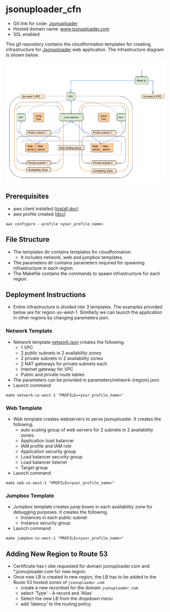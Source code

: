 # jsonuploader_cfn
- Git link for code: [Jsonuploader](https://github.com/mshakira/jsonuploader)
- Hosted domain name: www.jsonuploader.com
- SSL enabled
 
This git repository contains the cloudformation templates for creating infrastructure for [Jsonuploader](https://github.com/mshakira/jsonuploader) web application. The infrastructure diagram is shown below.

![Infrastructure Diagram](img/Infrastructure.png)

## Prerequisites
- aws client installed ([install doc](https://docs.aws.amazon.com/cli/latest/userguide/installing.html))
- aws profile created ([doc](https://docs.aws.amazon.com/cli/latest/userguide/cli-chap-getting-started.html))
```
aws configure --profile <your_profile_name>
```

## File Structure
- The templates dir contains templates for cloudformation.
  - It includes network, web and jumpbox templates.
- The parameters dir contains parameters required for spawning infrastructure in each region.
- The Makefile contains the commands to spawn infrastructure for each region. 

## Deployment Instructions
- Entire infrastructure is divided into 3 templates. The examples provided below are for region us-west-1. Simillarly we can launch the application in other regions by changing parameters json.
### Network Template
- Network template [network.json](https://github.com/mshakira/jsonuploader_cfn/blob/master/templates/network.json) creates the following.
  - 1 VPC
  - 2 public subnets in 2 availability zones
  - 2 private subnets in 2 availability zones
  - 2 NAT gateways for private subnets each
  - Internet gateway for VPC
  - Public and private route tables 
- The parameters can be provided in parameters/network-{region}.json
- Launch command
```
make network-us-west-1 "PROFILE=<your_profile_name>"
```
### Web Template
- Web template creates webservers to serve jsonuploader. It creates the following.
  - auto scaling group of web servers for 2 subnets in 2 availability zones.
  - Application load balancer
  - IAM profile and IAM role
  - Application security group
  - Load balancer security group
  - Load balancer listener
  - Target group  
- Launch command
```
make web-us-west-1 "PROFILE=<your_profile_name>"
```
### Jumpbox Template
- Jumpbox template creates jump boxes in each availability zone for debugging purposes. It creates the following.
  - Instances in each public subnet
  - Instance security group
- Launch command
```
make jumpbox-us-west-1 "PROFILE=<your_profile_name>"
```

## Adding New Region to Route 53
- Certificate has t obe requested for domain jsonuploader.com and *.jsonuploader.com for new region.
- Once new LB is created in new region, the LB has to be added to the Route 53 hosted zones of `jsonuploader.com`
  - create a new recordset for the domain `jsonuploader.com`
  - select 'Type' - A record and 'Alias'
  - Select the new LB from the dropdown menu
  - add 'latency' to the routing policy.

